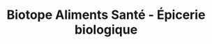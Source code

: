 ---
title: "Biotope Aliments Santé - Épicerie biologique"
url: /vaudreuil-dorion/biotope-aliments-sante-epicerie-biologique/
shop: health food
---